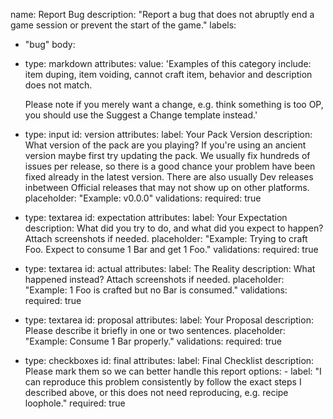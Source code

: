 name: Report Bug
description: "Report a bug that does not abruptly end a game session or prevent the start of the game."
labels:
- "bug"
body:
- type: markdown
  attributes:
    value: 'Examples of this category include: item duping, item voiding, cannot craft item, behavior and description does not match.

    Please note if you merely want a change, e.g. think something is too OP, you should use the Suggest a Change template instead.'
- type: input
  id: version
  attributes:
    label: Your Pack Version
    description: What version of the pack are you playing? If you're using an ancient version maybe first try updating the pack. We usually fix hundreds of issues per release, so there is a good chance your problem have been fixed already in the latest version. There are also usually Dev releases inbetween Official releases that may not show up on other platforms.
    placeholder: "Example: v0.0.0"
  validations:
    required: true
- type: textarea
  id: expectation
  attributes:
    label: Your Expectation
    description: What did you try to do, and what did you expect to happen? Attach screenshots if needed.
    placeholder: "Example: Trying to craft Foo. Expect to consume 1 Bar and get 1 Foo."
  validations:
    required: true
- type: textarea
  id: actual
  attributes:
    label: The Reality
    description: What happened instead? Attach screenshots if needed.
    placeholder: "Example: 1 Foo is crafted but no Bar is consumed."
  validations:
    required: true
- type: textarea
  id: proposal
  attributes:
    label: Your Proposal
    description: Please describe it briefly in one or two sentences.
    placeholder: "Example: Consume 1 Bar properly."
  validations:
    required: true
- type: checkboxes
  id: final
  attributes:
    label: Final Checklist
    description: Please mark them so we can better handle this report
    options:
      - label: "I can reproduce this problem consistently by follow the exact steps I described above, or this does not need reproducing, e.g. recipe loophole."
        required: true